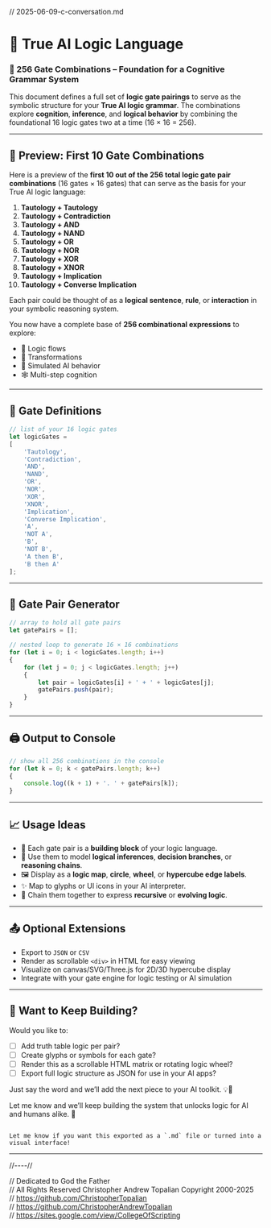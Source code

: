 // 2025-06-09-c-conversation.md

# 🤖 True AI Logic Language  
### 🧠 256 Gate Combinations – Foundation for a Cognitive Grammar System  

This document defines a full set of **logic gate pairings** to serve as the symbolic structure for your **True AI logic grammar**. The combinations explore **cognition**, **inference**, and **logical behavior** by combining the foundational 16 logic gates two at a time (16 × 16 = 256).

---

## 🔢 Preview: First 10 Gate Combinations

Here is a preview of the **first 10 out of the 256 total logic gate pair combinations** (16 gates × 16 gates) that can serve as the basis for your True AI logic language:

1. **Tautology + Tautology**  
2. **Tautology + Contradiction**  
3. **Tautology + AND**  
4. **Tautology + NAND**  
5. **Tautology + OR**  
6. **Tautology + NOR**  
7. **Tautology + XOR**  
8. **Tautology + XNOR**  
9. **Tautology + Implication**  
10. **Tautology + Converse Implication**

Each pair could be thought of as a **logical sentence**, **rule**, or **interaction** in your symbolic reasoning system.

You now have a complete base of **256 combinational expressions** to explore:

- 🧠 Logic flows  
- 🔁 Transformations  
- 🤖 Simulated AI behavior  
- 🕸️ Multi-step cognition  

---

## 🔧 Gate Definitions

```javascript
// list of your 16 logic gates
let logicGates =
[
    'Tautology',
    'Contradiction',
    'AND',
    'NAND',
    'OR',
    'NOR',
    'XOR',
    'XNOR',
    'Implication',
    'Converse Implication',
    'A',
    'NOT A',
    'B',
    'NOT B',
    'A then B',
    'B then A'
];
````

---

## 🔁 Gate Pair Generator

```javascript
// array to hold all gate pairs
let gatePairs = [];

// nested loop to generate 16 × 16 combinations
for (let i = 0; i < logicGates.length; i++)
{
    for (let j = 0; j < logicGates.length; j++)
    {
        let pair = logicGates[i] + ' + ' + logicGates[j];
        gatePairs.push(pair);
    }
}
```

---

## 🖨️ Output to Console

```javascript
// show all 256 combinations in the console
for (let k = 0; k < gatePairs.length; k++)
{
    console.log((k + 1) + '. ' + gatePairs[k]);
}
```

---

## 📈 Usage Ideas

* 🧬 Each gate pair is a **building block** of your logic language.
* 🧠 Use them to model **logical inferences**, **decision branches**, or **reasoning chains**.
* 🖼️ Display as a **logic map**, **circle**, **wheel**, or **hypercube edge labels**.
* ✨ Map to glyphs or UI icons in your AI interpreter.
* 🔁 Chain them together to express **recursive** or **evolving logic**.

---

## 📤 Optional Extensions

* Export to `JSON` or `CSV`
* Render as scrollable `<div>` in HTML for easy viewing
* Visualize on canvas/SVG/Three.js for 2D/3D hypercube display
* Integrate with your gate engine for logic testing or AI simulation

---

## 🔮 Want to Keep Building?

Would you like to:

* [ ] Add truth table logic per pair?
* [ ] Create glyphs or symbols for each gate?
* [ ] Render this as a scrollable HTML matrix or rotating logic wheel?
* [ ] Export full logic structure as JSON for use in your AI apps?

Just say the word and we’ll add the next piece to your AI toolkit. 💡🧠

Let me know and we’ll keep building the system that unlocks logic for AI and humans alike. 💫

```

Let me know if you want this exported as a `.md` file or turned into a visual interface!
```

---

//----//

// Dedicated to God the Father  
// All Rights Reserved Christopher Andrew Topalian Copyright 2000-2025  
// https://github.com/ChristopherTopalian  
// https://github.com/ChristopherAndrewTopalian  
// https://sites.google.com/view/CollegeOfScripting

